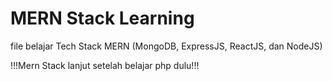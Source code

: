 # MERN Stack Learning
file belajar Tech Stack MERN (MongoDB, ExpressJS, ReactJS, dan NodeJS) 

!!!Mern Stack lanjut setelah belajar php dulu!!!
